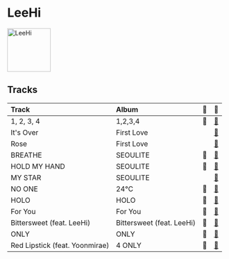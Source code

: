 
# LeeHi


<img src="https://i.scdn.co/image/ab6761610000e5eb05cead99b1a81b82a9a42838" alt="LeeHi" width="100" />

## Tracks

| Track                          | Album                     | 💚   | 🔗                                                          |
|:-------------------------------|:--------------------------|:----|:-----------------------------------------------------------|
| 1, 2, 3, 4                     | 1,2,3,4                   | 💚   | [🔗](https://open.spotify.com/track/1MMuD3VaVq7qqfvRgSrbRs) |
| It's Over                      | First Love                |     | [🔗](https://open.spotify.com/track/47PAgx8nAijlmCdJtiq2iE) |
| Rose                           | First Love                |     | [🔗](https://open.spotify.com/track/6MksZu2sx5jzoPszxbRZMw) |
| BREATHE                        | SEOULITE                  | 💚   | [🔗](https://open.spotify.com/track/6G4z9WbxyEeWdEQTfShACT) |
| HOLD MY HAND                   | SEOULITE                  | 💚   | [🔗](https://open.spotify.com/track/7bwSMCwF2C4cK2W97H6oCA) |
| MY STAR                        | SEOULITE                  |     | [🔗](https://open.spotify.com/track/42Dl2MOplqImwLoIPMv6Me) |
| NO ONE                         | 24℃                       | 💚   | [🔗](https://open.spotify.com/track/0iQ7Nc2YhlyGHeUi4R8Gl6) |
| HOLO                           | HOLO                      | 💚   | [🔗](https://open.spotify.com/track/4BSluGpjdLQihMmKgHXMxp) |
| For You                        | For You                   | 💚   | [🔗](https://open.spotify.com/track/0JL7DoEqAUcOntWmBuOSdh) |
| Bittersweet (feat. LeeHi)      | Bittersweet (feat. LeeHi) | 💚   | [🔗](https://open.spotify.com/track/347PJwH4XqRbeaKaIW9sX3) |
| ONLY                           | ONLY                      | 💚   | [🔗](https://open.spotify.com/track/13CvkXwGXruBTv2Rh6JmHR) |
| Red Lipstick (feat. Yoonmirae) | 4 ONLY                    | 💚   | [🔗](https://open.spotify.com/track/7nJc2Oxfn7xRX3eF4hltyl) |